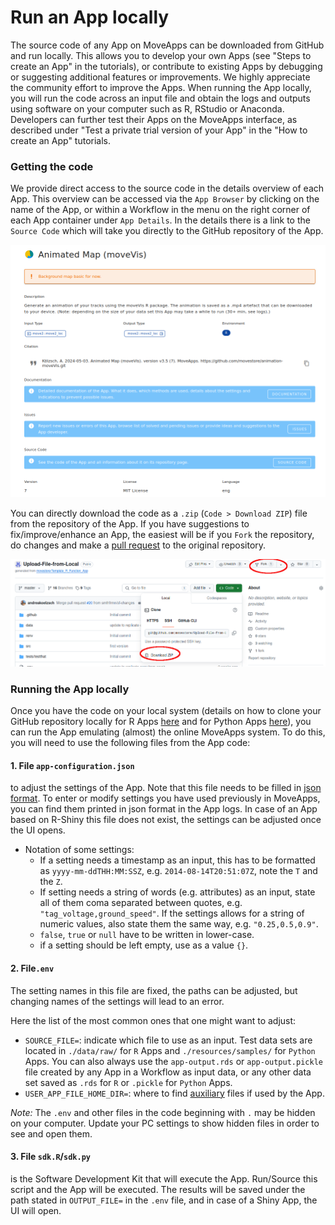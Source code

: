 # Run an App locally
The source code of any App on MoveApps can be downloaded from GitHub and run locally. This allows you to develop your own Apps (see "Steps to create an App" in the tutorials), or contribute to existing Apps by debugging or suggesting additional features or improvements. We highly appreciate the community effort to improve the Apps. When running the App locally, you will run the code across an input file and obtain the logs and outputs using software on your computer such as R, RStudio or Anaconda. Developers can further test their Apps on the MoveApps interface, as described under "Test a private trial version of your App" in the "How to create an App" tutorials.

### Getting the code
We provide direct access to the source code in the details overview of each App. This overview can be accessed via the `App Browser` by clicking on the name of the App, or within a Workflow in the menu on the right corner of each App container under `App Details`. In the details there is a link to the `Source Code` which will take you directly to the GitHub repository of the App.

<kbd>![](files/app_details.png ':size=600x')</kbd>

You can directly download the code as a `.zip` (`Code > Download ZIP`) file from the repository of the App. If you have suggestions to fix/improve/enhance an App, the easiest will be if you `Fork` the repository, do changes and make a [pull request](https://docs.github.com/en/pull-requests/collaborating-with-pull-requests/proposing-changes-to-your-work-with-pull-requests/about-pull-requests) to the original repository. 

<kbd>![](files/fork_app.png ':size=800x')</kbd>

### Running the App locally
Once you have the code on your local system (details on how to clone your GitHub repository locally for R Apps [here](manage_Rapp_github.md) and for Python Apps [here](manage_Pyapp_github.md)), you can run the App emulating (almost) the online MoveApps system. To do this, you will need to use the following files from the App code:

#### 1. File `app-configuration.json` 

to adjust the settings of the App. Note that this file needs to be filled in [json format](https://en.wikipedia.org/wiki/JSON). To enter or modify settings you have used previously in MoveApps, you can find them printed in json format in the App logs. In case of an App based on R-Shiny this file does not exist, the settings can be adjusted once the UI opens. 
- Notation of some settings: 
   - If a setting needs a timestamp as an input, this has to be formatted as `yyyy-mm-ddTHH:MM:SSZ`, e.g. `2014-08-14T20:51:07Z`, note the `T` and the `Z`. 
  - If setting needs a string of words (e.g. attributes) as an input, state all of them coma separated between quotes, e.g. `"tag_voltage,ground_speed"`. If the settings allows for a string of numeric values, also state them the same way, e.g. `"0.25,0.5,0.9"`.
  - `false`, `true` or `null` have to be written in lower-case.
  - if a setting should be left empty, use as a value `{}`.

#### 2. File`.env` 

The setting names in this file are fixed, the paths can be adjusted, but changing names of the settings will lead to an error.

Here the list of the most common ones that one might want to adjust:
- `SOURCE_FILE=`: indicate which file to use as an input. Test data sets are located in `./data/raw/` for `R` Apps and `./resources/samples/` for `Python` Apps. You can also always use the `app-output.rds` or `app-output.pickle` file created by any App in a Workflow as input data, or any other data set saved as `.rds` for `R` or `.pickle` for `Python` Apps.
- `USER_APP_FILE_HOME_DIR=`: where to find [auxiliary](https://docs.moveapps.org/#/auxiliary) files if used by the App. 

 *Note:* The `.env` and other files in the code beginning with `.` may be hidden on your computer. Update your PC settings to show hidden files in order to see and open them.
 
#### 3. File `sdk.R`/`sdk.py` 

is the Software Development Kit that will execute the App. Run/Source this script and the App will be executed. The results will be saved under the path stated in `OUTPUT_FILE=` in the `.env` file, and in case of a Shiny App, the UI will open.
